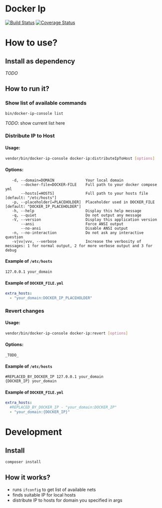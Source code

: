 Docker Ip
=========

[![Build Status](https://travis-ci.org/MortalFlesh/docker-ip-php.svg?branch=master)](https://travis-ci.org/MortalFlesh/docker-ip-php)
[![Coverage Status](https://coveralls.io/repos/github/MortalFlesh/docker-ip-php/badge.svg?branch=master)](https://coveralls.io/github/MortalFlesh/docker-ip-php?branch=master)

# How to use?

## Install as dependency

_TODO_

## How to run it?

### Show list of available commands
```bash
bin/docker-ip-console list
```

_TODO_: show current list here

### Distribute IP to Host

#### Usage:
```bash
vendor/bin/docker-ip-console docker-ip:distributeIpToHost [options]
```

#### Options:
       -d, --domain=DOMAIN              Your local domain
           --docker-file=DOCKER-FILE    Full path to your docker compose yml
           --hosts[=HOSTS]              Full path to your hosts file [default: "/etc/hosts"]
       -p, --placeholder[=PLACEHOLDER]  Placeholder used in DOCKER_FILE [default: "DOCKER_IP_PLACEHOLDER"]
       -h, --help                       Display this help message
       -q, --quiet                      Do not output any message
       -V, --version                    Display this application version
           --ansi                       Force ANSI output
           --no-ansi                    Disable ANSI output
       -n, --no-interaction             Do not ask any interactive question
       -v|vv|vvv, --verbose             Increase the verbosity of messages: 1 for normal output, 2 for more verbose output and 3 for debug

#### Example of `/etc/hosts`
```
127.0.0.1 your_domain
```

#### Example of `DOCKER_FILE.yml`
```yaml
extra_hosts:
  - "your_domain:DOCKER_IP_PLACEHOLDER"
```

### Revert changes

#### Usage:
```bash
vendor/bin/docker-ip-console docker-ip:revert [options]
```

#### Options:
    _TODO_

#### Example of `/etc/hosts`
```
#REPLACED_BY_DOCKER_IP 127.0.0.1 your_domain
{DOCKER_IP} your_domain
```

#### Example of `DOCKER_FILE.yml`
```yaml
extra_hosts:
  #REPLACED_BY_DOCKER_IP - "your_domain:DOCKER_IP"
  - "your_domain:{DOCKER_IP}"
```

# Development

## Install

```bash
composer install
```

## How it works?

- runs `ifconfig` to get list of available nets
- finds suitable IP for local hosts
- distribute IP to hosts for domain you specified in args
